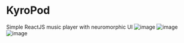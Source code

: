 # KyroPod
Simple ReactJS music player with neuromorphic UI
![image](https://github.com/user-attachments/assets/460aeccf-7c16-4221-9446-553f41572f90)
![image](https://github.com/user-attachments/assets/45902852-1683-46d8-bac0-6dd76cdfa689)
![image](https://github.com/user-attachments/assets/826d9ae3-b0a7-4bd3-97be-027d14cd29c4)
